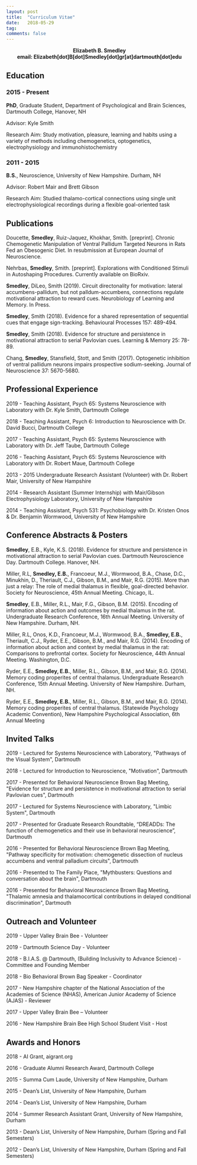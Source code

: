 ```yaml
---
layout: post
title:  "Curriculum Vitae"
date:   2018-05-29
tag:
comments: false
---
```

<center><b>Elizabeth B. Smedley</b></center>
<center><b>email: Elizabeth[dot]B[dot]Smedley[dot]gr[at]dartmouth[dot]edu</b></center>

## Education

### 2015 - Present 
  **PhD**, Graduate Student, Department of Psychological and Brain Sciences, Dartmouth College, Hanover, NH 
  
  Advisor: Kyle Smith 
  
  Research Aim: Study motivation, pleasure, learning and habits using a variety of methods including chemogenetics, optogenetics, electrophysiology and immunohistochemistry


### 2011 - 2015 
  **B.S.**, Neuroscience, University of New Hampshire. Durham, NH
  
  Advisor: Robert Mair and Brett Gibson
  
  Research Aim: Studied thalamo-cortical connections using single unit electrophysiological recordings during a flexible goal-oriented task


## Publications
  Doucette, **Smedley**, Ruiz-Jaquez, Khokhar, Smith. [preprint]. Chronic Chemogenetic Manipulation of Ventral Pallidum Targeted Neurons in Rats Fed an Obesogenic Diet. In resubmission at European Journal of Neuroscience.  

  Nehrbas, **Smedley**, Smith. [preprint]. Explorations with Conditioned Stimuli in Autoshaping Procedures. Currently available on BioRxiv. 
  
  **Smedley**, DiLeo, Smith (2019). Circuit directonality for motivation: lateral accumbens-pallidum, but not palldum-accumbens, connections regulate motivational attraction to reward cues. Neurobiology of Learning and Memory. In Press.

**Smedley**, Smith (2018). Evidence for a shared representation of sequential cues that engage sign-tracking. Behavioural Processes 157: 489-494.

  **Smedley**, Smith (2018). Evidence for structure and persistence in motivational attraction to serial Pavlovian cues. Learning & Memory 25: 78-89.
  
  Chang, **Smedley**, Stansfield, Stott, and Smith (2017). Optogenetic inhibition of ventral pallidum neurons impairs prospective sodium-seeking. Journal of Neuroscience 37: 5670-5680.


## Professional Experience
  2019 - Teaching Assistant, Psych 65: Systems Neuroscience with Laboratory with Dr. Kyle Smith, Dartmouth College
  
  2018 - Teaching Assistant, Psych 6: Introduction to Neuroscience with Dr. David Bucci, Dartmouth College
  
  2017 - Teaching Assistant, Psych 65: Systems Neuroscience with Laboratory with Dr. Jeff Taube, Dartmouth College
  
  2016 - Teaching Assistant, Psych 65: Systems Neuroscience with Laboratory with Dr. Robert Maue, Dartmouth College
  
  2013 - 2015 Undergraduate Research Assistant (Volunteer) with Dr. Robert Mair, University of New Hampshire
  
  2014 - Research Assistant (Summer Internship) with Mair/Gibson Electrophysiology Laboratory, University of New Hampshire             	
  
  2014 - Teaching Assistant, Psych 531: Psychobiology with Dr. Kristen Onos & Dr. Benjamin Wormwood, University of New Hampshire             


## Conference Abstracts & Posters

  **Smedley**, E.B., Kyle, K.S. (2018). Evidence for structure and persistence in motivational attraction to serial Pavlovian cues. Dartmouth Neuroscience Day. Dartmouth College. Hanover, NH.
  
  Miller, R.L, **Smedley, E.B.**, Francoeur, M.J., Wormwood, B.A., Chase, D.C., Minukhin, D., Theriault, C.J., Gibson, B.M., and Mair, R.G. (2015). More than just a relay: The role of medial thalamus in flexible, goal-directed behavior. Society for Neuroscience, 45th Annual Meeting. Chicago, IL.
  
  **Smedley**, E.B., Miller, R.L., Mair, F.G., Gibson, B.M. (2015). Encoding of information about action and outcomes by medial thalamus in the rat. Undergraduate Research Conference, 16th Annual Meeting. University of New Hampshire. Durham, NH.
  
  Miller, R.L, Onos, K.D., Francoeur, M.J., Wormwood, B.A., **Smedley, E.B.**, Theriault, C.J., Ryder, E.E., Gibson, B.M., and Mair, R.G. (2014). Encoding of information about action and context by medial thalamus in the rat: Comparisons to prefrontal cortex. Society for Neuroscience, 44th Annual Meeting. Washington, D.C.
  
  Ryder, E.E., **Smedley, E.B.**, Miller, R.L., Gibson, B.M., and Mair, R.G. (2014). Memory coding properites of central thalamus. Undergraduate Research Conference, 15th Annual Meeting. University of New Hampshire. Durham, NH.
  
  Ryder, E.E., **Smedley, E.B.**, Miller, R.L., Gibson, B.M., and Mair, R.G. (2014). Memory coding properites of central thalamus. (Statewide Psychology Academic Convention), New Hampshire Psychological Association, 6th Annual Meeting 


## Invited Talks
  2019 - Lectured for Systems Neuroscience with Laboratory, "Pathways of the Visual System", Dartmouth
  
  2018 - Lectured for Introduction to Neuroscience, "Motivation", Dartmouth
  
  2017 - Presented for Behavioral Neuroscience Brown Bag Meeting, "Evidence for structure and persistence in motivational attraction to serial Pavlovian cues", Dartmouth
  
  2017 - Lectured for Systems Neuroscience with Laboratory, "Limbic System", Dartmouth
  
  2017 - Presented for Graduate Research Roundtable, “DREADDs: The function of chemogenetics and their use in behavioral neuroscience”, Dartmouth
  
  2016 - Presented for Behavioral Neuroscience Brown Bag Meeting, "Pathway specificity for motivation: chemogenetic dissection of nucleus accumbens and ventral palladium circuits", Dartmouth
  
  2016 - Presented to The Family Place, "Mythbusters: Questions and conversation about the brain", Dartmouth
  
  2016 - Presented for Behavioral Neuroscience Brown Bag Meeting, "Thalamic amnesia and thalamocortical contributions in delayed conditional discrimination", Dartmouth


## Outreach and Volunteer

  2019 - Upper Valley Brain Bee - Volunteer
  
  2019 - Dartmouth Science Day - Volunteer
  
  2018 - B.I.A.S. @ Dartmouth, (Building Inclusivity to Advance Science) - Committee and Founding Member
  
  2018 - Bio Behavioral Brown Bag Speaker - Coordinator
  
  2017 - New Hampshire chapter of the National Association of the Academies of Science (NHAS), American Junior Academy of Science (AJAS) - Reviewer 
  
  2017 - Upper Valley Brain Bee – Volunteer
  
  2016 - New Hampshire Brain Bee High School Student Visit - Host

## Awards and Honors

  2018 - AI Grant, aigrant.org
  
  2016 - Graduate Alumni Research Award, Dartmouth College
  
  2015 - Summa Cum Laude, University of New Hampshire, Durham
  
  2015 - Dean’s List, University of New Hampshire, Durham
  
  2014 - Dean’s List, University of New Hampshire, Durham
  
  2014 - Summer Research Assistant Grant, University of New Hampshire, Durham
  
  2013 - Dean’s List, University of New Hampshire, Durham (Spring and Fall Semesters)
  
  2012 - Dean’s List, University of New Hampshire, Durham (Spring and Fall Semesters)
